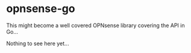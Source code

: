 # opnsense-go

This might become a well covered OPNsense library covering the API in Go...

Nothing to see here yet...
